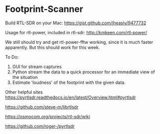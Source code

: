 # Footprint-Scanner

Build RTL-SDR on your Mac: https://gist.github.com/jheasly/9477732

Usage for rtl-power, included in rtl-sdr:
http://kmkeen.com/rtl-power/

We still should try and get rtl-power-fftw working, since it is much faster apparently. But this should work for this week.

To Do:

1. GUI for stream captures
2. Python stream the data to a quick processor for an immediate view of the situation
3. Estimate 'loudness' of the footprint with the given data.



Other helpful sites
https://pyrtlsdr.readthedocs.io/en/latest/Overview.html#pyrtlsdr

https://github.com/steve-m/librtlsdr

https://osmocom.org/projects/rtl-sdr/wiki

https://github.com/roger-/pyrtlsdr
